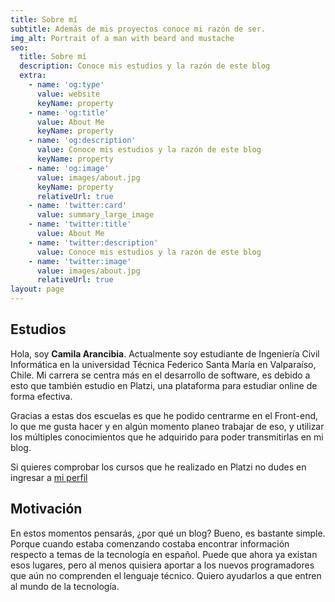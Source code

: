 ```yaml
---
title: Sobre mí
subtitle: Además de mis proyectos conoce mi razón de ser.
img_alt: Portrait of a man with beard and mustache
seo:
  title: Sobre mí
  description: Conoce mis estudios y la razón de este blog
  extra:
    - name: 'og:type'
      value: website
      keyName: property
    - name: 'og:title'
      value: About Me
      keyName: property
    - name: 'og:description'
      value: Conoce mis estudios y la razón de este blog
      keyName: property
    - name: 'og:image'
      value: images/about.jpg
      keyName: property
      relativeUrl: true
    - name: 'twitter:card'
      value: summary_large_image
    - name: 'twitter:title'
      value: About Me
    - name: 'twitter:description'
      value: Conoce mis estudios y la razón de este blog
    - name: 'twitter:image'
      value: images/about.jpg
      relativeUrl: true
layout: page
---
```

## Estudios

Hola, soy **Camila Arancibia**. Actualmente soy estudiante de Ingeniería Civil Informática en la universidad Técnica Federico Santa María en Valparaíso, Chile. Mi carrera se centra más en el desarrollo de software, es debido a esto que también estudio en Platzi, una plataforma para estudiar online de forma efectiva.

Gracias a estas dos escuelas es que he podido centrarme en el Front-end, lo que me gusta hacer y en algún momento planeo trabajar de eso, y utilizar los múltiples conocimientos que he adquirido para poder transmitirlas en mi blog.

Si quieres comprobar los cursos que he realizado en Platzi no dudes en ingresar a [mi perfil](https://platzi.com/p/camilu_png/)

## Motivación

En estos momentos pensarás, ¿por qué un blog? Bueno, es bastante simple. Porque cuando estaba comenzando costaba encontrar información respecto a temas de la tecnología en español. Puede que ahora ya existan esos lugares, pero al menos quisiera aportar a los nuevos programadores que aún no comprenden el lenguaje técnico. Quiero ayudarlos a que entren al mundo de la tecnología.

